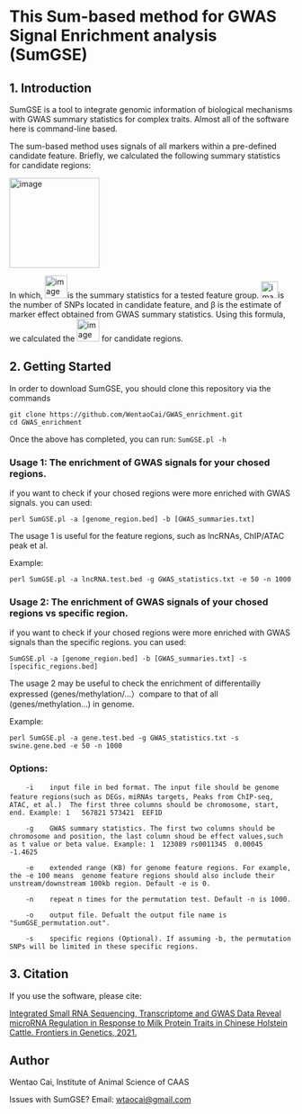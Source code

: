 # This Sum-based method for GWAS Signal Enrichment analysis (SumGSE)

## 1. Introduction

SumGSE is a tool to integrate genomic information of biological mechanisms with GWAS summary statistics for complex traits. Almost all of the software here is command-line based.

The sum-based method uses signals of all markers within a pre-defined candidate feature. Briefly, we calculated the following summary statistics for candidate regions: 

   <img width="160" alt="image" src="https://user-images.githubusercontent.com/36602011/137618373-c5fc8cf2-7e6e-4a70-aea7-55f90805a6d5.png">

In which, <img width="40" alt="image" src="https://user-images.githubusercontent.com/36602011/137618450-738015d4-7dce-4b08-98ec-86aeb4154e06.png">is the summary statistics for a tested feature group. <img width="30" alt="image" src="https://user-images.githubusercontent.com/36602011/137618470-8dba4886-6880-4adb-b97f-5d53b40b35f9.png">is the number of SNPs located in candidate feature, and β is the estimate of marker effect obtained from GWAS summary statistics. Using this formula, we calculated the <img width="40" alt="image" src="https://user-images.githubusercontent.com/36602011/137618450-738015d4-7dce-4b08-98ec-86aeb4154e06.png"> for candidate regions. 

## 2. Getting Started

In order to download SumGSE, you should clone this repository via the commands

   ```shell
   git clone https://github.com/WentaoCai/GWAS_enrichment.git 
   cd GWAS_enrichment
   ```   
Once the above has completed, you can run:
   `SumGSE.pl -h`



### Usage 1: The enrichment of GWAS signals for your chosed regions.

if you want to check if your chosed regions were more enriched with GWAS signals. you can used:

   `perl SumGSE.pl -a [genome_region.bed] -b [GWAS_summaries.txt]`
 
 The usage 1 is useful for the feature regions, such as lncRNAs, ChIP/ATAC peak et al.  
 
 Example: 
 
 `perl SumGSE.pl -a lncRNA.test.bed -g GWAS_statistics.txt -e 50 -n 1000`
 
 
   
### Usage 2: The enrichment of GWAS signals of your chosed regions vs specific region.

if you want to check if your chosed regions were more enriched with GWAS signals than the specific regions. you can used:

   `SumGSE.pl -a [genome_region.bed] -b [GWAS_summaries.txt] -s [specific_regions.bed]`
   
The usage 2 may be useful to check the enrichment of differentailly expressed (genes/methylation/...）compare to that of all (genes/methylation...) in genome.

Example: 
 
 `perl SumGSE.pl -a gene.test.bed -g GWAS_statistics.txt -s swine.gene.bed -e 50 -n 1000`


### Options:

        -i    input file in bed format. The input file should be genome feature regions(such as DEGs，miRNAs targets, Peaks from ChIP-seq, ATAC, et al.)  The first three columns should be chromosome, start, end. Example: 1   567821 573421  EEF1D

        -g    GWAS summary statistics. The first two columns should be chromosome and position, the last column shoud be effect values,such as t value or beta value. Example: 1  123089 rs0011345  0.00045  -1.4625

        -e    extended range (KB) for genome feature regions. For example, the -e 100 means  genome feature regions should also include their unstream/downstream 100kb region. Default -e is 0.

        -n    repeat n times for the permutation test. Default -n is 1000.

        -o    output file. Defualt the output file name is "SumGSE_permutation.out".

        -s    specific regions (Optional). If assuming -b, the permutation SNPs will be limited in these specific regions.

## 3. Citation

If you use the software, please cite:

[Integrated Small RNA Sequencing, Transcriptome and GWAS Data Reveal microRNA Regulation in Response to Milk Protein Traits in Chinese Holstein Cattle. Frontiers in Genetics, 2021.](https://www.frontiersin.org/articles/10.3389/fgene.2021.726706/full "Citation Paper")


## Author

Wentao Cai, Institute of Animal Science of CAAS

Issues with SumGSE? Email: wtaocai@gmail.com

